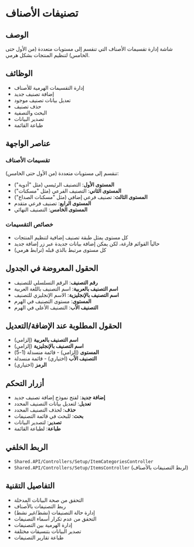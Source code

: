 # تصنيفات الأصناف

## الوصف
شاشة إدارة تقسيمات الأصناف التي تنقسم إلى مستويات متعددة (من الأول حتى الخامس) لتنظيم المنتجات بشكل هرمي.

## الوظائف
- إدارة التقسيمات الهرمية للأصناف
- إضافة تصنيف جديد
- تعديل بيانات تصنيف موجود
- حذف تصنيف
- البحث والتصفية
- تصدير البيانات
- طباعة القائمة

## عناصر الواجهة

### تقسيمات الأصناف
تنقسم إلى مستويات متعددة (من الأول حتى الخامس):
- **المستوى الأول**: التصنيف الرئيسي (مثل "أدوية")
- **المستوى الثاني**: التصنيف الفرعي (مثل "مسكنات")
- **المستوى الثالث**: تصنيف فرعي إضافي (مثل "مسكنات الصداع")
- **المستوى الرابع**: تصنيف فرعي متقدم
- **المستوى الخامس**: التصنيف النهائي

### خصائص التقسيمات
- كل مستوى يمثل طبقة تصنيف إضافية لتنظيم المنتجات
- حالياً القوائم فارغة، لكن يمكن إضافة بيانات جديدة عبر زر إضافة جديد
- كل مستوى مرتبط بالذي قبله (ترابط هرمي)

## الحقول المعروضة في الجدول
- **رقم التصنيف**: الرقم التسلسلي للتصنيف
- **اسم التصنيف بالعربية**: اسم التصنيف باللغة العربية
- **اسم التصنيف بالإنجليزية**: الاسم الإنجليزي للتصنيف
- **المستوى**: مستوى التصنيف في الهرم
- **التصنيف الأب**: التصنيف الأعلى في الهرم

## الحقول المطلوبة عند الإضافة/التعديل
- **اسم التصنيف بالعربية** (إلزامي)
- **اسم التصنيف بالإنجليزية** (إلزامي)
- **المستوى** (إلزامي) - قائمة منسدلة (1-5)
- **التصنيف الأب** (اختياري) - قائمة منسدلة
- **الرمز** (اختياري)

## أزرار التحكم
- **إضافة جديد**: لفتح نموذج إضافة تصنيف جديد
- **تعديل**: لتعديل بيانات التصنيف المحدد
- **حذف**: لحذف التصنيف المحدد
- **بحث**: للبحث في قائمة التصنيفات
- **تصدير**: لتصدير البيانات
- **طباعة**: لطباعة القائمة

## الربط الخلفي
- `Shared.API/Controllers/Setup/ItemCategoriesController`
- `Shared.API/Controllers/Setup/ItemsController` (لربط التصنيفات بالأصناف)

## التفاصيل التقنية
- التحقق من صحة البيانات المدخلة
- ربط التصنيفات بالأصناف
- إدارة حالة التصنيفات (نشط/غير نشط)
- التحقق من عدم تكرار أسماء التصنيفات
- إدارة الهرمية بين التصنيفات
- تصدير البيانات بتنسيقات مختلفة
- طباعة تقارير التصنيفات
